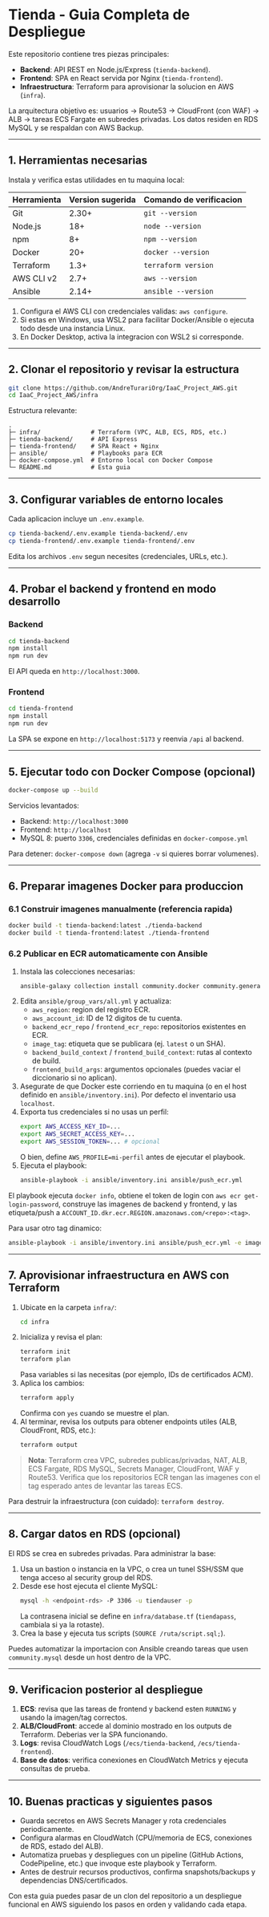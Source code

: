 ﻿# Tienda - Guia Completa de Despliegue

Este repositorio contiene tres piezas principales:

- **Backend**: API REST en Node.js/Express (`tienda-backend`).
- **Frontend**: SPA en React servida por Nginx (`tienda-frontend`).
- **Infraestructura**: Terraform para aprovisionar la solucion en AWS (`infra`).

La arquitectura objetivo es: usuarios -> Route53 -> CloudFront (con WAF) -> ALB -> tareas ECS Fargate en subredes privadas. Los datos residen en RDS MySQL y se respaldan con AWS Backup.

---

## 1. Herramientas necesarias

Instala y verifica estas utilidades en tu maquina local:

| Herramienta | Version sugerida | Comando de verificacion |
|-------------|------------------|-------------------------|
| Git         | 2.30+            | `git --version` |
| Node.js     | 18+              | `node --version` |
| npm         | 8+               | `npm --version` |
| Docker      | 20+              | `docker --version` |
| Terraform   | 1.3+             | `terraform version` |
| AWS CLI v2  | 2.7+             | `aws --version` |
| Ansible     | 2.14+            | `ansible --version` |

1. Configura el AWS CLI con credenciales validas: `aws configure`.
2. Si estas en Windows, usa WSL2 para facilitar Docker/Ansible o ejecuta todo desde una instancia Linux.
3. En Docker Desktop, activa la integracion con WSL2 si corresponde.

---

## 2. Clonar el repositorio y revisar la estructura

```bash
git clone https://github.com/AndreTurariOrg/IaaC_Project_AWS.git
cd IaaC_Project_AWS/infra
```

Estructura relevante:

```
.
├─ infra/              # Terraform (VPC, ALB, ECS, RDS, etc.)
├─ tienda-backend/     # API Express
├─ tienda-frontend/    # SPA React + Nginx
├─ ansible/            # Playbooks para ECR
├─ docker-compose.yml  # Entorno local con Docker Compose
└─ README.md           # Esta guia
```

---

## 3. Configurar variables de entorno locales

Cada aplicacion incluye un `.env.example`.

```bash
cp tienda-backend/.env.example tienda-backend/.env
cp tienda-frontend/.env.example tienda-frontend/.env
```

Edita los archivos `.env` segun necesites (credenciales, URLs, etc.).

---

## 4. Probar el backend y frontend en modo desarrollo

### Backend

```bash
cd tienda-backend
npm install
npm run dev
```

El API queda en `http://localhost:3000`.

### Frontend

```bash
cd tienda-frontend
npm install
npm run dev
```

La SPA se expone en `http://localhost:5173` y reenvia `/api` al backend.

---

## 5. Ejecutar todo con Docker Compose (opcional)

```bash
docker-compose up --build
```

Servicios levantados:

- Backend: `http://localhost:3000`
- Frontend: `http://localhost`
- MySQL 8: puerto `3306`, credenciales definidas en `docker-compose.yml`

Para detener: `docker-compose down` (agrega `-v` si quieres borrar volumenes).

---

## 6. Preparar imagenes Docker para produccion

### 6.1 Construir imagenes manualmente (referencia rapida)

```bash
docker build -t tienda-backend:latest ./tienda-backend
docker build -t tienda-frontend:latest ./tienda-frontend
```

### 6.2 Publicar en ECR automaticamente con Ansible

1. Instala las colecciones necesarias:
   ```bash
   ansible-galaxy collection install community.docker community.general
   ```
2. Edita `ansible/group_vars/all.yml` y actualiza:
   - `aws_region`: region del registro ECR.
   - `aws_account_id`: ID de 12 digitos de tu cuenta.
   - `backend_ecr_repo` / `frontend_ecr_repo`: repositorios existentes en ECR.
   - `image_tag`: etiqueta que se publicara (ej. `latest` o un SHA).
   - `backend_build_context` / `frontend_build_context`: rutas al contexto de build.
   - `frontend_build_args`: argumentos opcionales (puedes vaciar el diccionario si no aplican).
3. Asegurate de que Docker este corriendo en tu maquina (o en el host definido en `ansible/inventory.ini`). Por defecto el inventario usa `localhost`.
4. Exporta tus credenciales si no usas un perfil:
   ```bash
   export AWS_ACCESS_KEY_ID=...
   export AWS_SECRET_ACCESS_KEY=...
   export AWS_SESSION_TOKEN=... # opcional
   ```
   O bien, define `AWS_PROFILE=mi-perfil` antes de ejecutar el playbook.
5. Ejecuta el playbook:
   ```bash
   ansible-playbook -i ansible/inventory.ini ansible/push_ecr.yml
   ```

El playbook ejecuta `docker info`, obtiene el token de login con `aws ecr get-login-password`, construye las imagenes de backend y frontend, y las etiqueta/push a `ACCOUNT_ID.dkr.ecr.REGION.amazonaws.com/<repo>:<tag>`.

Para usar otro tag dinamico:
```bash
ansible-playbook -i ansible/inventory.ini ansible/push_ecr.yml -e image_tag=$(git rev-parse --short HEAD)
```

---

## 7. Aprovisionar infraestructura en AWS con Terraform

1. Ubicate en la carpeta `infra/`:
   ```bash
   cd infra
   ```
2. Inicializa y revisa el plan:
   ```bash
   terraform init
   terraform plan
   ```
   Pasa variables si las necesitas (por ejemplo, IDs de certificados ACM).
3. Aplica los cambios:
   ```bash
   terraform apply
   ```
   Confirma con `yes` cuando se muestre el plan.
4. Al terminar, revisa los outputs para obtener endpoints utiles (ALB, CloudFront, RDS, etc.):
   ```bash
   terraform output
   ```

> **Nota**: Terraform crea VPC, subredes publicas/privadas, NAT, ALB, ECS Fargate, RDS MySQL, Secrets Manager, CloudFront, WAF y Route53. Verifica que los repositorios ECR tengan las imagenes con el tag esperado antes de levantar las tareas ECS.

Para destruir la infraestructura (con cuidado): `terraform destroy`.

---

## 8. Cargar datos en RDS (opcional)

El RDS se crea en subredes privadas. Para administrar la base:

1. Usa un bastion o instancia en la VPC, o crea un tunel SSH/SSM que tenga acceso al security group del RDS.
2. Desde ese host ejecuta el cliente MySQL:
   ```bash
   mysql -h <endpoint-rds> -P 3306 -u tiendauser -p
   ```
   La contrasena inicial se define en `infra/database.tf` (`tiendapass`, cambiala si ya la rotaste).
3. Crea la base y ejecuta tus scripts (`SOURCE /ruta/script.sql;`).

Puedes automatizar la importacion con Ansible creando tareas que usen `community.mysql` desde un host dentro de la VPC.

---

## 9. Verificacion posterior al despliegue

1. **ECS**: revisa que las tareas de frontend y backend esten `RUNNING` y usando la imagen/tag correctos.
2. **ALB/CloudFront**: accede al dominio mostrado en los outputs de Terraform. Deberias ver la SPA funcionando.
3. **Logs**: revisa CloudWatch Logs (`/ecs/tienda-backend`, `/ecs/tienda-frontend`).
4. **Base de datos**: verifica conexiones en CloudWatch Metrics y ejecuta consultas de prueba.

---

## 10. Buenas practicas y siguientes pasos

- Guarda secretos en AWS Secrets Manager y rota credenciales periodicamente.
- Configura alarmas en CloudWatch (CPU/memoria de ECS, conexiones de RDS, estado del ALB).
- Automatiza pruebas y despliegues con un pipeline (GitHub Actions, CodePipeline, etc.) que invoque este playbook y Terraform.
- Antes de destruir recursos productivos, confirma snapshots/backups y dependencias DNS/certificados.

Con esta guia puedes pasar de un clon del repositorio a un despliegue funcional en AWS siguiendo los pasos en orden y validando cada etapa.